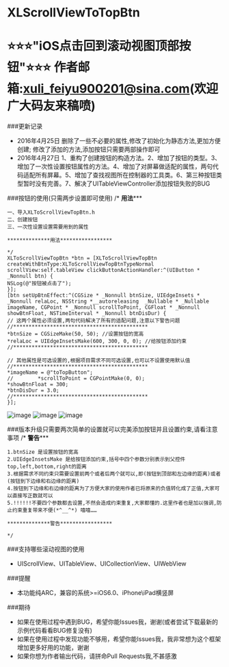 XLScrollViewToTopBtn 
====================================
  ⭐️⭐️⭐"️iOS点击回到滚动视图顶部按钮"⭐️⭐️⭐
  作者邮箱:xuli_feiyu900201@sina.com(欢迎广大码友来稿喷)
====================================

###更新记录
* 2016年4月25日 删除了一些不必要的属性,修改了初始化为静态方法,更加方便创建; 修改了添加的方法,添加按钮只需要两部操作即可
* 2016年4月27日  1、重构了创建按钮的构造方法。2、增加了按钮的类型。3、增加了一次性设置按钮属性的方法。4、增加了对屏幕做适配的属性，两句代码适配所有屏幕。5、增加了查找视图所在控制器的工具类。6、第三种按钮类型暂时没有完善。7、解决了UITableViewController添加按钮失败的BUG

###按钮的使用(只需两步设置即可使用)
    /*
    **************用法*****************

    一、导入XLToScrollViewTopBtn.h
    二、创建按钮
    三、一次性设置设置需要用到的属性

    **************用法*****************

    */
    XLToScrollViewTopBtn *btn = [XLToScrollViewTopBtn createWithBtnType:XLToScrollViewTopBtnTypeNormal scrollView:self.tableView clickButtonActionHandler:^(UIButton * _Nonnull btn) {
    NSLog(@"按钮被点击了");
    }];
    [btn setUpBtnEffect:^(CGSize * _Nonnull btnSize, UIEdgeInsets * _Nonnull relaLoc, NSString *__autoreleasing  _Nullable * _Nullable imageName, CGPoint * _Nonnull scrollToPoint, CGFloat * _Nonnull showBtnFloat, NSTimeInterval * _Nonnull btnDisDur) {
    // 这两个属性必须设置,两句代码解决了所有的适配问题,注意以下警告问题
    //********************************************
    *btnSize = CGSizeMake(50, 50); //设置按钮的宽高
    *relaLoc = UIEdgeInsetsMake(600, 300, 0, 0); //给按钮添加约束
    //********************************************

    // 其他属性是可选设置的,根据项目需求不同可选设置,也可以不设置使用默认值
    //********************************************
    *imageName = @"toTopButton";
    //        *scrollToPoint = CGPointMake(0, 0);
    *showBtnFloat = 300;
    *btnDisDur = 3.0;
    //********************************************
    }];
![image](http://images.cnblogs.com/cnblogs_com/xuli-feiyu900201/821110/o_Untitled.gif)
![image](http://images.cnblogs.com/cnblogs_com/xuli-feiyu900201/821110/o_Untitled2.gif)
![image](http://images.cnblogs.com/cnblogs_com/xuli-feiyu900201/821110/o_Snip20160427_1.png)

###版本升级只需要两次简单的设置就可以完美添加按钮并且设置约束,请看注意事项
    /*
    **************警告*****************

    1.btnSize 是设置按钮的宽高
    2.UIEdgeInsetsMake 是给按钮添加约束,括号中四个参数分别表示到父控件top,left,bottom,right的距离
    3.根据需求不同约束只需要设置前两个或者后两个就可以,即(按钮到顶部和左边缘的距离)或者(按钮到下边缘和右边缘的距离)
    4.按钮到下边缘和右边缘的距离为了方便大家的使用作者已将原来的负值转化成了正值,大家可以直接写正数就可以
    5.!!!!!!不要四个参数都去设置,不然会造成约束重复,大家都懂的.这里作者也是加以强调,防止约束重复带来不便(*^__^*) 嘻嘻……

    **************警告*****************

    */

###支持哪些滚动视图的使用
* UIScrollView、UITableView、UICollectionView、UIWebView

###提醒
* 本功能纯ARC，兼容的系统>=iOS6.0、iPhone\iPad横竖屏

###期待
 * 如果在使用过程中遇到BUG，希望你能Issues我，谢谢(或者尝试下载最新的示例代码看看BUG修复没有)
 * 如果在使用过程中发现功能不够用，希望你能Issues我，我非常想为这个框架增加更多好用的功能，谢谢
 * 如果你想为作者输出代码，请拼命Pull Requests我,不甚感激
 
